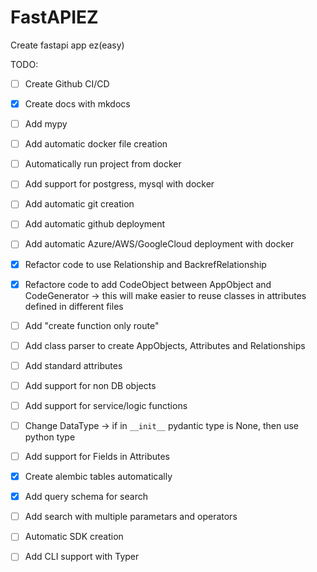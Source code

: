 # FastAPIEZ
Create fastapi app ez(easy)

TODO:
- [ ] Create Github CI/CD
- [x] Create docs with mkdocs
- [ ] Add mypy 
- [ ] Add automatic docker file creation
- [ ] Automatically run project from docker
- [ ] Add support for postgress, mysql with docker
- [ ] Add automatic git creation
- [ ] Add automatic github deployment
- [ ] Add automatic Azure/AWS/GoogleCloud deployment with docker
- [x] Refactor code to use Relationship and BackrefRelationship
- [x] Refactore code to add CodeObject between AppObject and CodeGenerator -> this will make easier to reuse classes in attributes defined in different files
- [ ] Add "create function only route"
- [ ] Add class parser to create AppObjects, Attributes and Relationships
- [ ] Add standard attributes
- [ ] Add support for non DB objects
- [ ] Add support for service/logic functions
- [ ] Change DataType -> if in ```__init__``` pydantic type is None, then use python type
- [ ] Add support for Fields in Attributes
- [x] Create alembic tables automatically
- [x] Add query schema for search
- [ ] Add search with multiple parametars and operators
- [ ] Automatic SDK creation
- [ ] Add CLI support with Typer


